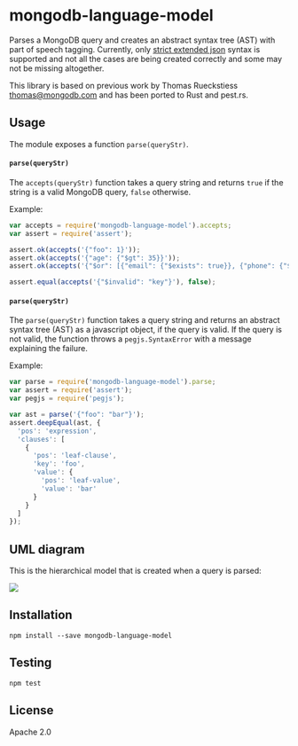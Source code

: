 # mongodb-language-model

Parses a MongoDB query and creates an abstract syntax tree (AST) with part of speech
tagging. Currently, only [strict extended json][docs-extended-json] syntax is
supported and not all the cases are being created correctly and some may not be missing
altogether.

This library is based on previous work by Thomas Rueckstiess <thomas@mongodb.com> and
has been ported to Rust and pest.rs.

## Usage

The module exposes a function `parse(queryStr)`.

#### `parse(queryStr)`

The `accepts(queryStr)` function takes a query string and returns `true` if the
string is a valid MongoDB query, `false` otherwise.

Example:

```javascript
var accepts = require('mongodb-language-model').accepts;
var assert = require('assert');

assert.ok(accepts('{"foo": 1}'));
assert.ok(accepts('{"age": {"$gt": 35}}'));
assert.ok(accepts('{"$or": [{"email": {"$exists": true}}, {"phone": {"$exists": true}}]}'));

assert.equal(accepts('{"$invalid": "key"}'), false);
```

#### `parse(queryStr)`

The `parse(queryStr)` function takes a query string and returns an abstract
syntax tree (AST) as a javascript object, if the query is valid. If the
query is not valid, the function throws a `pegjs.SyntaxError` with a message
explaining the failure.

Example:

```javascript
var parse = require('mongodb-language-model').parse;
var assert = require('assert');
var pegjs = require('pegjs');

var ast = parse('{"foo": "bar"}');
assert.deepEqual(ast, {
  'pos': 'expression',
  'clauses': [
    {
      'pos': 'leaf-clause',
      'key': 'foo',
      'value': {
        'pos': 'leaf-value',
        'value': 'bar'
      }
    }
  ]
});
```

## UML diagram

This is the hierarchical model that is created when a query is parsed:

![](./docs/query_language_uml.png)



## Installation

```
npm install --save mongodb-language-model
```

## Testing

```
npm test
```

## License

Apache 2.0

[docs-extended-json]: https://docs.mongodb.com/manual/reference/mongodb-extended-json/
